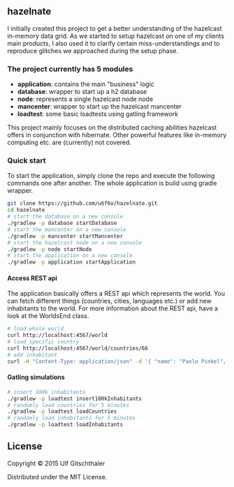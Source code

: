 ## hazelnate

I initially created this project to get a better understanding of the hazelcast in-memory data grid. As we started to setup hazelcast on one of my clients main products, I also used it to clarify certain miss-understandings and to reproduce glitches we approached during the setup phase. 

### The project currently has 5 modules
* **application**: contains the main "business" logic
* **database**: wrapper to start up a h2 database 
* **node**: represents a single hazelcast node node
* **mancenter**: wrapper to start up the hazelcast mancenter    
* **loadtest**: some basic loadtests using gatling framework

This project mainly focuses on the distributed caching abilities hazelcast offers in conjunction with hibernate. Other powerful features like in-memory computing etc. are (currently) not covered. 

### Quick start
To start the application, simply clone the repo and execute the following commands one after another. The whole application is build using gradle wrapper. 

```zsh
git clone https://github.com/u6f6o/hazelnate.git 
cd hazelnate
# start the database on a new console 
./gradlew -p database startDatabase
# start the mancenter on a new console
./gradlew -p mancenter startMancenter
# start the hazelcast node on a new console
./gradlew -p node startNode
# start the application on a new console
./gradlew -p application startApplication

```

#### Access REST api 
The application basically offers a REST api which represents the world. You can fetch different things (countries, cities, languages etc.) or add new inhabitants to the world. For more information about the REST api, have a look at the WorldsEnd class.

```zsh
# load whole world 
curl http://localhost:4567/world
# load specific country 
curl http://localhost:4567/world/countries/66
# add inhabitant
curl -H "Content-Type: application/json" -d '{ "name": "Paolo Pinkel", "age": "34", "hometown": { "id": "13" }, "homeland": { "id": "14" }, "languages": [ { "id": "20" }]}' http://localhost:4567/world/inhabitants
```

#### Gatling simulations
```zsh
# insert 100k inhabitants
./gradlew -p loadtest insert100kInhabitants
# randomly load countries for 5 minutes
./gradlew -p loadtest loadCountries
# randomly load inhabitants for 5 minutes
./gradlew -p loadtest loadInhabitants
```

## License

Copyright © 2015 Ulf Gitschthaler

Distributed under the MIT License.
